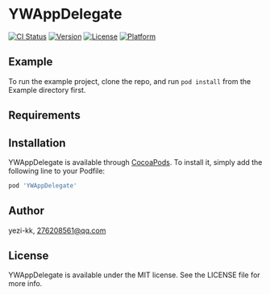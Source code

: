 # YWAppDelegate

[![CI Status](http://img.shields.io/travis/yezi-kk/YWAppDelegate.svg?style=flat)](https://travis-ci.org/yezi-kk/YWAppDelegate)
[![Version](https://img.shields.io/cocoapods/v/YWAppDelegate.svg?style=flat)](http://cocoapods.org/pods/YWAppDelegate)
[![License](https://img.shields.io/cocoapods/l/YWAppDelegate.svg?style=flat)](http://cocoapods.org/pods/YWAppDelegate)
[![Platform](https://img.shields.io/cocoapods/p/YWAppDelegate.svg?style=flat)](http://cocoapods.org/pods/YWAppDelegate)

## Example

To run the example project, clone the repo, and run `pod install` from the Example directory first.

## Requirements

## Installation

YWAppDelegate is available through [CocoaPods](http://cocoapods.org). To install
it, simply add the following line to your Podfile:

```ruby
pod 'YWAppDelegate'
```

## Author

yezi-kk, 276208561@qq.com

## License

YWAppDelegate is available under the MIT license. See the LICENSE file for more info.
